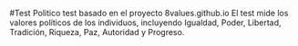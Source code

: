 #Test Politico
test basado en el proyecto 8values.github.io
El test mide los valores políticos de los individuos, incluyendo Igualdad, Poder, Libertad, Tradición, Riqueza, Paz, Autoridad y Progreso.

